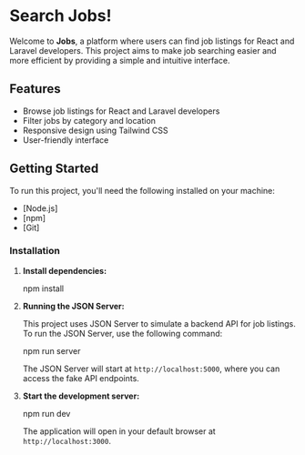 # Search Jobs!

Welcome to **Jobs**, a platform where users can find job listings for React and Laravel developers. This project aims to make job searching easier and more efficient by providing a simple and intuitive interface.

## Features

- Browse job listings for React and Laravel developers
- Filter jobs by category and location
- Responsive design using Tailwind CSS
- User-friendly interface

## Getting Started

To run this project, you'll need the following installed on your machine:

- [Node.js]
- [npm]
- [Git]

### Installation

1. **Install dependencies:**

   npm install

2. **Running the JSON Server:**

   This project uses JSON Server to simulate a backend API for job listings. To run the JSON Server, use the following command:

   npm run server

   The JSON Server will start at `http://localhost:5000`, where you can access the fake API endpoints.

3. **Start the development server:**

   npm run dev

   The application will open in your default browser at `http://localhost:3000`.

